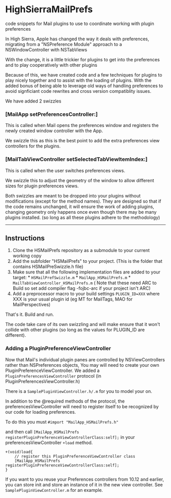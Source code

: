 # HighSierraMailPrefs
code snippets for Mail plugins to use to coordinate working with plugin preferences


In High Sierra, Apple has changed the way it deals with preferences, migrating from a "NSPreference Module" approach to a NSWindowController with NSTabViews

With  the change, it is a little trickier for plugins to get into the preferences and to play cooperatively with other plugins

Because of this, we have created code and a few techniques for plugins to play nicely together and to assist with the loading of plugins.  With the added bonus of being able to leverage old ways of handling preferences to avoid signficiant code rewrites and cross version compatiblity issues.

We have added 2 swizzles

### [MailApp setPreferencesController:]

This is called when Mail opens the preferences window and registers the newly created window controller with the App.

We swizzle this as this is the best point to add the extra preferences view controllers for the plugins.

### [MailTabViewController setSelectedTabViewItemIndex:]


This is called when the user switches preferences views.

We swizzle this to adjust the geometry of the window to allow different sizes for plugin preferences views.

Both swizzles are meant to be dropped into your plugins without modifications (except for the method names).  They are designed so that if the code remains unchanged, it will ensure the work of adding plugins, changing geometry only happens once even though there may be many plugins installed.  (so long as all these plugins adhere to the methodology)

---

## Instructions

1. Clone the HSMailPrefs repository as a submodule to your current working copy
2. Add the subfolder "HSMailPrefs" to your project.  (This is the folder that contains HSMailPreSwizzle.h file)
3. Make sure that all the following implementation files are added to your target:
        * `HSMailPrefSwizzle.m`
        * `MailApp_HSMailPrefs.m`
        * `MailTabViewController_HSMailPrefs.m`
        ( Note that these need ARC to Build so set add compiler flag -fojbc-arc  if your project isn't ARC)
4. Add a preprocessor macro to your build settings
            `PLUGIN_ID=XXX` where XXX is your usual plugin id  (eg MT for MailTags, MAO for MailPerspectives)

That's it.  Build and run.

The code take care of its own swizzling and will make ensure that it won't collide with other plugins (so long as the values for PLUGIN_ID are different).

### Adding a PluginPreferenceViewController

Now that Mail's individual plugin panes are controlled by NSViewControllers rather than NSPreferences objects, You may will need to create  your own PluginPreferenceViewController.  We added a `PluginPreferencesViewController` protocol (in PluginPreferencesViewController.h)

There is a `SamplePluginViewController.h/.m` for you to model your on.

In addition to the @required methods of the protocol, the preferencesViewController will need to register itself to be recognized by our code for loading preferences.

To do this you must
`#import "MailApp_HSMailPrefs.h"`

and then call  `[MailApp_HSMailPrefs registerPluginPreferenceViewControllerClass:self];` in your preferencesViewController `+load` method.

```
+(void)load{
    // register this PluginPreferenceViewController class
    [MailApp_HSMailPrefs registerPluginPreferenceViewControllerClass:self];
}
```

If you want to you reuse your Preferences controllers from 10.12 and earlier, you can store init and store an instance of it in the new view controller.  See `SamplePluginViewController.m` for an example.



        

